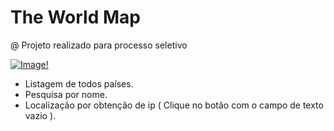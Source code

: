 # The World Map
@ Projeto realizado para processo seletivo  

[![Image!](https://user-images.githubusercontent.com/25700237/116011049-4c459380-a5f9-11eb-8aba-98caa7e9a0f7.png)](https://www.youtube.com/watch?v=2h0RhhukLWI)  


* Listagem de todos países.
* Pesquisa por nome.
* Localização por obtenção de ip ( Clique no botão com o campo de texto vazio ).
